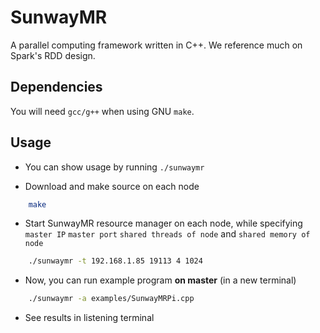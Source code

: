 # SunwayMR

A parallel computing framework written in C++. We reference much on Spark's RDD design.

## Dependencies

You will need `gcc/g++` when using GNU `make`.

## Usage

* You can show usage by running `./sunwaymr`


* Download and make source on each node

```bash
    make
```

* Start SunwayMR resource manager on each node, while specifying  `master IP`  `master port`  `shared threads of node`  and  `shared memory of node`

```bash
    ./sunwaymr -t 192.168.1.85 19113 4 1024
```

* Now, you can run example program **on master** (in a new terminal)

```bash
    ./sunwaymr -a examples/SunwayMRPi.cpp
```

* See results in listening terminal

